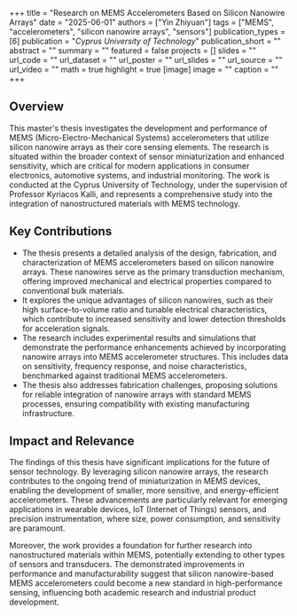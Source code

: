 +++
title = "Research on MEMS Accelerometers Based on Silicon Nanowire Arrays"
date = "2025-06-01"
authors = ["Yin Zhiyuan"]
tags = ["MEMS", "accelerometers", "silicon nanowire arrays", "sensors"]
publication_types = [6]
publication = "_Cyprus University of Technology_"
publication_short = ""
abstract = ""
summary = ""
featured = false
projects = []
slides = ""
url_code = ""
url_dataset = ""
url_poster = ""
url_slides = ""
url_source = ""
url_video = ""
math = true
highlight = true
[image]
image = ""
caption = ""
+++

## Overview

This master's thesis investigates the development and performance of MEMS (Micro-Electro-Mechanical Systems) accelerometers that utilize silicon nanowire arrays as their core sensing elements. The research is situated within the broader context of sensor miniaturization and enhanced sensitivity, which are critical for modern applications in consumer electronics, automotive systems, and industrial monitoring. The work is conducted at the Cyprus University of Technology, under the supervision of Professor Kyriacos Kalli, and represents a comprehensive study into the integration of nanostructured materials with MEMS technology.

## Key Contributions

- The thesis presents a detailed analysis of the design, fabrication, and characterization of MEMS accelerometers based on silicon nanowire arrays. These nanowires serve as the primary transduction mechanism, offering improved mechanical and electrical properties compared to conventional bulk materials.
- It explores the unique advantages of silicon nanowires, such as their high surface-to-volume ratio and tunable electrical characteristics, which contribute to increased sensitivity and lower detection thresholds for acceleration signals.
- The research includes experimental results and simulations that demonstrate the performance enhancements achieved by incorporating nanowire arrays into MEMS accelerometer structures. This includes data on sensitivity, frequency response, and noise characteristics, benchmarked against traditional MEMS accelerometers.
- The thesis also addresses fabrication challenges, proposing solutions for reliable integration of nanowire arrays with standard MEMS processes, ensuring compatibility with existing manufacturing infrastructure.

## Impact and Relevance

The findings of this thesis have significant implications for the future of sensor technology. By leveraging silicon nanowire arrays, the research contributes to the ongoing trend of miniaturization in MEMS devices, enabling the development of smaller, more sensitive, and energy-efficient accelerometers. These advancements are particularly relevant for emerging applications in wearable devices, IoT (Internet of Things) sensors, and precision instrumentation, where size, power consumption, and sensitivity are paramount.

Moreover, the work provides a foundation for further research into nanostructured materials within MEMS, potentially extending to other types of sensors and transducers. The demonstrated improvements in performance and manufacturability suggest that silicon nanowire-based MEMS accelerometers could become a new standard in high-performance sensing, influencing both academic research and industrial product development.
